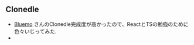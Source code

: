 
## Clonedle

- [Bluemo](https://github.com/blu3mo) さんのClonedle完成度が高かったので、ReactとTSの勉強のために色々いじってみた.
- 
